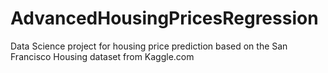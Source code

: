 # AdvancedHousingPricesRegression
Data Science project for housing price prediction based on the San Francisco Housing dataset from Kaggle.com

